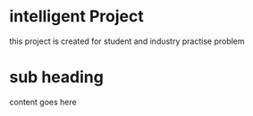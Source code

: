 # intelligent Project
this project is created for student and industry
practise problem

# sub heading
content goes here
